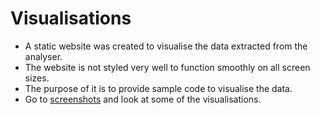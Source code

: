 # Visualisations

* A static website was created to visualise the data extracted from the analyser.
* The website is not styled very well to function smoothly on all screen sizes.
* The purpose of it is to provide sample code to visualise the data.
* Go to [screenshots](screenshots) and look at some of the visualisations.

